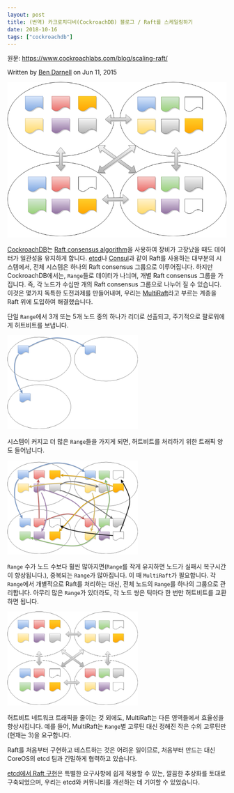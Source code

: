 ```yaml
---
layout: post
title: (번역) 카크로치디비(CockroachDB) 블로그 / Raft를 스케일링하기
date: 2018-10-16
tags: ["cockroachdb"]
---
```


원문: https://www.cockroachlabs.com/blog/scaling-raft/

<!--more-->

Written by [Ben Darnell](https://www.cockroachlabs.com/author/ben-darnell/) on Jun 11, 2015

![](/assets/post/2018-10-16-cockroachdb-blog-scaling-raft/multinode3.png)

[CockroachDB](https://github.com/cockroachdb/cockroach)는 [Raft consensus algorithm](https://raft.github.io/)을 사용하여 장비가 고장났을 때도 데이터가 일관성을 유지하게 합니다. [etcd](https://github.com/etcd-io/etcd)나 [Consul](https://www.consul.io/)과 같이 Raft를 사용하는 대부분의 시스템에서, 전체 시스템은 하나의 Raft consensus 그룹으로 이루어집니다. 하지만 CockroachDB에서는, `Range`들로 데이터가 나늬며, 개별 Raft consensus 그룹을 가집니다. 즉, 각 노드가 수십만 개의 Raft consensus 그룹으로 나누어 질 수 있습니다. 이것은 몇가지 독특한 도전과제를 만들어내며, 우리는 [MultiRaft](https://github.com/cockroachdb/cockroach/tree/master/multiraft)라고 부르는 계층을 Raft 위에 도입하여 해결했습니다.

단일 `Range`에서 3개 또는 5개 노드 중의 하나가 리더로 선출되고, 주기적으로 팔로워에게 허트비트를 보냅니다.

<img src="/post/2018-10-16-cockroachdb-blog-scaling-raft/multinode1.png" width="300" height="216">

시스템이 커지고 더 많은 `Range`들을 가지게 되면, 허트비트를 처리하기 위한 트래픽 양도 들어납니다.

<img src="/post/2018-10-16-cockroachdb-blog-scaling-raft/multinode2.png" width="300" height="216">

`Range` 수가 노드 수보다 훨씬 많아지면(`Range`를 작게 유지하면 노드가 실패시 복구시간이 향상됩니다.), 중복되는 `Range`가 많아집니다. 이 때 `MultiRaft`가 필요합니다. 각 `Range`에서 개별적으로 Raft를 처리하는 대신, 전체 노드의 `Range`를 하나의 그룹으로 관리합니다. 아무리 많은 `Range`가 있더라도, 각 노드 쌍은 틱마다 한 번만 허트비트를 교환하면 됩니다.

<img src="/post/2018-10-16-cockroachdb-blog-scaling-raft/multinode3.png" width="300" height="216">

허트비트 네트워크 트래픽을 줄이는 것 외에도, MultiRaft는 다른 영역들에서 효율성을 향상시킵니다. 예를 들어, MultiRaft는 `Range`별 고루틴 대신 정해진 작은 수의 고루틴만(현재는 3)을 요구합니다.

Raft를 처음부터 구현하고 테스트하는 것은 어려운 일이므로, 처음부터 만드는 대신 CoreOS의 etcd 팀과 긴밀하게 협력하고 있습니다.

[etcd에서 Raft 구현](https://github.com/etcd-io/etcd/tree/master/raft)은 특별한 요구사항에 쉽게 적용할 수 있는, 깔끔한 추상화를 토대로 구축되었으며, 우리는 etcd와 커뮤니티를 개선하는 데 기여할 수 있었습니다.
